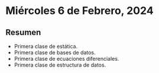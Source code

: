 # Miércoles 6 de Febrero, 2024
## Resumen
- Primera clase de estática.
- Primera clase de bases de datos.
- Primera clase de ecuaciones diferenciales.
- Primera clase de estructura de datos.
